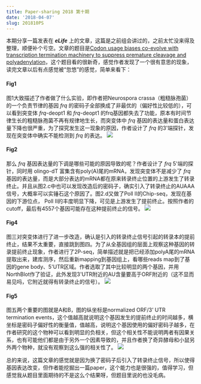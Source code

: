 ```yaml
---
title: Paper-sharing 2018 第十期
date: '2018-04-07'
slug: 201810PS
---
```

本期分享一篇发表在 ***eLife*** 上的文章，这篇是之前组会讲过的，之前太忙没来得及整理，顺便补个亏空。文章的题目是[Codon usage biases co-evolve with transcription termination machinery to suppress premature cleavage and polyadenylation](https://elifesciences.org/articles/33569/figures)，这个题目看的很新奇，感觉作者发现了一个很有意思的现象，读完文章以后有点感觉被“忽悠”的感觉，简单来看下：

#### Fig1
图1大致描述了作者做了什么实验，即作者把Neurospora crassa（粗糙脉孢菌）的一个负责节律的基因 *frq* 的密码子全部换成了非最优的（偏好性比较低的），可以看到突变体 *frq*-deopt1 和 *frq*-deopt1 的frq基因都失去了功能，原本有时间节律生长的粗糙脉孢菌不再有规律地生长，而突变体中 *frq* 基因的表达量和蛋白表达量下降也很严重，为了探究发生这一现象的原因，作者设计了 *frq* 的3'端探针，发现在突变体中确实不能检测到 *frq* 的表达。
![](https://prod--cdn-iiif.elifesciences.org/lax:33569/elife-33569-fig1-v2.tif/full/,1500/0/default.jpg)


#### Fig2
那么 *frq* 基因表达量的下调是哪些可能的原因导致的呢？作者设计了 *frq* 5'端的探针，同时用 olingo-dT 富集含有poly(A)尾的mRNA，发现突变体不是减少了 *frq* 基因的表达量，而是大部分表达的mRNA都在原来转录终止位置的上游发生了转录终止。并且从图2.c中也可以发现改造后的密码子，确实引入了转录终止的AUAAA信号，大概率可以实锤石这个原因了。图2.d又做了Poll II的Chip-seq，发现在基因的下游位点， Poll II的丰度明显下降，可见是上游发生了提前终止。按照作者的cutoff，最后有4557个基因可能存在这种提前终止的信号。
![](https://prod--cdn-iiif.elifesciences.org/lax:33569/elife-33569-fig2-v2.tif/full/,1500/0/default.jpg)


#### Fig4
图三对突变体进行了进一步改造，确认是引入的转录终止信号引起的转录本的提前终止，结果不太重要，直接跳到图四。为了从全基因组的层面上观察这种基因的转录提前终止现象，作者进行了2P-seq，简单描述就是把已经添加polyA尾的mRNA提取出来，建库测序，然后重新mapping到基因组上，看哪些reads map到了基因的gene body、5'UTR区域。作者选取了其中比较明显的两个基因，并用NorthBlot作了验证，此外发现3'UTR附近的AU含量要高于ORF附近的（这不显而易见吗，它附近就得有转录终止的信号）。
![](https://prod--cdn-iiif.elifesciences.org/lax:33569/elife-33569-fig4-v2.tif/full/,1500/0/default.jpg)


#### Fig5
图五两个重要的图就是A和B，图的纵坐标是normalized ORF/3’ UTR termination events，这个值越高就说明这个基因发生的提前终止的时间越多，横坐标是密码子偏好性的衡量值，值越高，说明这个基因使用的偏好密码子越多，在作者研究的这个物种可以看到明显的负相关，但这个相关性不能说明两者有因果关系，也有可能他们都是由于另外一个因素导致的，并且作者换了奇异酵母和小鼠另外两个物种，就没有观察到这么强的相关性了。
![](https://prod--cdn-iiif.elifesciences.org/lax:33569/elife-33569-fig5-v2.tif/full/,1500/0/default.jpg)

总的来说，这篇文章的感觉就是因为换了密码子后引入了转录终止信号，所以使得基因表达改变，但作者能挖掘出一篇paper，这个能力也是很强的，值得学习，但感觉我从题目里面期待的不是这么个结果呀，但题目里说的也没毛病。
